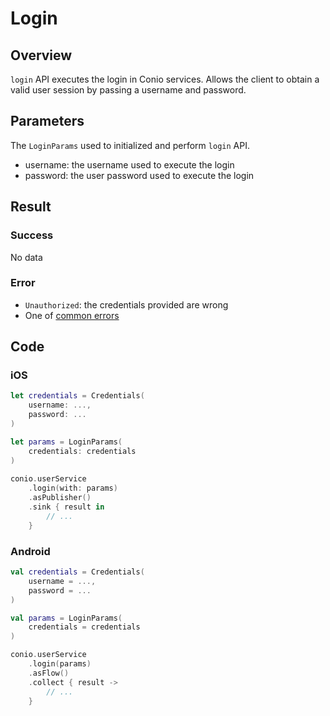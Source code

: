 # Login

## Overview

`login` API executes the login in Conio services. Allows the client to obtain a valid user session by passing a username and password.

## Parameters

The `LoginParams` used to initialized and perform `login` API.

- username: the username used to execute the login
- password: the user password used to execute the login

## Result

### Success

No data

### Error

- `Unauthorized`: the credentials provided are wrong
- One of [common errors](../Errors.md)

## Code

### iOS

```swift
let credentials = Credentials(
	username: ...,
	password: ...
)

let params = LoginParams(
	credentials: credentials
)
	
conio.userService
	.login(with: params)
	.asPublisher()
	.sink { result in
		// ...
	}
```

### Android

```kotlin
val credentials = Credentials(
	username = ...,
	password = ...
)

val params = LoginParams(
	credentials = credentials
)

conio.userService
	.login(params)
	.asFlow()
	.collect { result ->
		// ...
	}
```